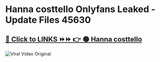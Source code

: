 
 # Hanna costtello Onlyfans Leaked - Update Files 45630

## <h2><a href="https://clipsfans.com/Hanna_costtello&ref=git">🔗 Click to LINKS ⏩⏩ 👉 🟢 Hanna costtello </a></h2>

<a href="https://clipsfans.com/Hanna_costtello&ref=git" rel="nofollow" data-target="animated-image.originalLink"><img src="https://i.ibb.co.com/xMMVF88/686577567.gif" alt="Viral Video Original" style="max-width: 100%; display: inline-block;" data-target="animated-image.originalImage"></a>

